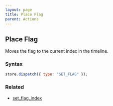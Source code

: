 ```yaml
---
layout: page
title: Place Flag
parent: Actions
---
```


## Place Flag

Moves the flag to the current index in the timeline.

### Syntax

```js
store.dispatch({ type: "SET_FLAG" });
```

### Related

- [set_flag_index](./set_flag_index.md)
